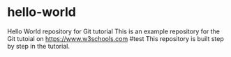 # hello-world
Hello World repository for Git tutorial
This is an example repository for the Git tutoial on https://www.w3schools.com
#test
This repository is built step by step in the tutorial.

